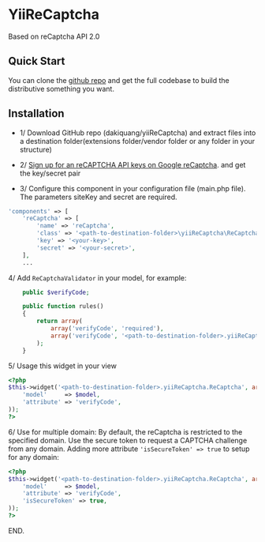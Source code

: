 YiiReCaptcha 
============
Based on reCaptcha API 2.0

## Quick Start

You can clone the [github repo](https://github.com/dakiquang/yiiReCaptcha) and get the full codebase to build the distributive something you want. 

## Installation
* 1/ Download GitHub repo (dakiquang/yiiReCaptcha) and extract files into a destination folder(extensions folder/vendor folder or any folder in your structure)

* 2/ [Sign up for an reCAPTCHA API keys on Google reCaptcha](https://www.google.com/recaptcha/admin#createsite). and get the key/secret pair

* 3/ Configure this component in your configuration file (main.php file). The parameters siteKey and secret are required.

```php
'components' => [
    'reCaptcha' => [
        'name' => 'reCaptcha',
        'class' => '<path-to-destination-folder>\yiiReCaptcha\ReCaptcha',
        'key' => '<your-key>',
        'secret' => '<your-secret>',
    ],
    ...
```

4/ Add `ReCaptchaValidator` in your model, for example:
```php
    public $verifyCode;

    public function rules()
    {
        return array(
            array('verifyCode', 'required'),
            array('verifyCode', '<path-to-destination-folder>.yiiReCaptcha.ReCaptchaValidator'),
        );
    }
```

5/ Usage this widget in your view
```php
<?php
$this->widget('<path-to-destination-folder>.yiiReCaptcha.ReCaptcha', array(
    'model'     => $model,
    'attribute' => 'verifyCode',
));
?>
```
6/ Use for multiple domain: By default, the reCaptcha is restricted to the specified domain. Use the secure token to request a CAPTCHA challenge from any domain. Adding more attribute `'isSecureToken' => true` to setup for any domain:
```php
<?php
$this->widget('<path-to-destination-folder>.yiiReCaptcha.ReCaptcha', array(
    'model'     => $model,
    'attribute' => 'verifyCode',
    'isSecureToken' => true,
));
?>
```
END.

